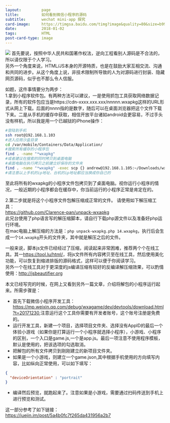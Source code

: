 ```yaml
---
layout:         page
title:          如何看到微信小程序的源码
subtitle:       wechat mini-app 探究
card-image:     https://timgsa.baidu.com/timg?image&quality=80&size=b9999_10000&sec=1514886948128&di=61563d84fbaa4cf1756261b74414628c&imgtype=0&src=http%3A%2F%2Fwww.aiyingli.com%2Fwp-content%2Fuploads%2F2017%2F01%2F1-51.png
date:           2018-01-02
tags:           HTML
post-card-type: image
---
```

![](https://timgsa.baidu.com/timg?image&quality=80&size=b9999_10000&sec=1514886948128&di=61563d84fbaa4cf1756261b74414628c&imgtype=0&src=http%3A%2F%2Fwww.aiyingli.com%2Fwp-content%2Fuploads%2F2017%2F01%2F1-51.png)
首先要说，按照中华人民共和国著作权法，逆向工程看别人源码是不合法的，所以请仅限于个人学习。  
另外一个角度来说，HTML/JS本身的开源特质，也是在鼓励大家互相交流、沟通和共同的进步。从这个角度上说，非技术限制所导致的人为对源码进行封装、隐藏网页源码，似乎也不那么令人信服。  

如题，这件事情要分为两步：  
1.拿到小程序软件包。有两种方法可以建议，一是使用抓包工具获取网络数据记录，所有的软件包应当是https://cdn-xxxx.xxx.xxx/nnnnn.wxapkg这样的URL形式从网上下载。后面的nnnn指的是数字，随后可以在桌面浏览器把这个文件下载下来。二是从手机的缓存中获取，相信开放平台诸如android会更容易，不过手头没有样机，所以我是用一个已越狱的iPhone操作：
```bash
#登陆到手机
ssh root@192.168.1.103
#进入应用沙盒目录
cd /var/mobile/Containers/Data/Application/
#搜索所有缓存的小程序包
find . -name "*wxapkg"
#或者建议在搜索的同时拷贝到桌面电脑
#桌面电脑在执行拷贝之前建立好保存的文件夹
find . -name "*wxapkg" -exec scp {} andrew@192.168.1.105:~/Downloads/wx/ \;
#请注意以上手机的ip地址、台机的ip地址都应当换成你自己的
```
至此将所有的wxapkg的小程序文件包拷贝到了桌面电脑。视你运行小程序的情况，一般近期的小程序都会在缓存中，你当前运行的小程序正常是肯定在的。

2.第二步就是将这个小程序文件包解压缩成正常的文件。
请使用如下解压缩工具：  
<https://github.com/Clarence-pan/unpack-wxapkg>  
此兄台使用了php语言写的解压缩脚本，请自行下载php源文件以及准备好php运行环境。  
在mac电脑上解压缩的方法是：`php unpack-wxapkg.php 14.wxapkg`，执行后会生成一个`14.wxapkg`开头的文件夹，其中就是解压之后的文件。  

一般来说，脚本js文件已经经过了压缩，阅读起来非常困难，推荐两个个在线工具。其一<https://tool.lu/html/>，将js文件所有内容拷贝至在线工具，然后使用美化功能，可以恢复到缩进排版的源码格式，这样可以便于你阅读学习。  
另外一个在线工具对于更深度的js编译压缩有较好的反编译解压缩效果，可以酌情使用：<http://jsbeautifier.org>  

本文已经写完的时候，在网上又看到另外一篇文章，介绍将解包的小程序运行起来。所需步骤是：
* 首先下载微信小程序开发工具：<https://mp.weixin.qq.com/debug/wxagame/dev/devtools/download.html?t=20171230>,注意运行这个工具你需要有开发者账号，这个账号注册是免费的。
* 运行开发工具，新建一个项目，选择项目文件夹、选择没有AppID的最后一个体验小游戏（如果你是打算运行一个小程序就选择小程序），小游戏、小程序的区别，一个入口是game.js,一个是app.js。最后一项注意不使用程序模板，默认是使用的，把该选项的勾选取消。
* 把解包的所有文件拷贝到刚刚建立的新项目文件夹。
* 如果是一个小游戏，则建立一个game.json,其中根据手机使用的方向填写内容，比如纵向正常使用，可以如下填写：
```json
{
  "deviceOrientation" : "portrait"
}
```
* 编译然后预览，就跑起来了。注意如果是小游戏，需要通过扫码传送到手机上进行预览和测试。

这一部分参考了如下链接：
<https://juejin.im/post/5a4b0fc7f265da431956a2b7>


